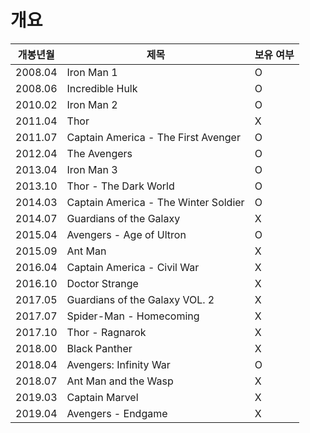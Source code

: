 # 개요
|개봉년월|제목									|보유 여부|
|-------|---------------------------------------|--------|
|2008.04|Iron Man 1								|O       |
|2008.06|Incredible Hulk						|O       |
|2010.02|Iron Man 2								|O       |
|2011.04|Thor									|X       |
|2011.07|Captain America - The First Avenger    |O       |
|2012.04|The Avengers							|O       |
|2013.04|Iron Man 3 							|O		 |
|2013.10|Thor - The Dark World					|O       |
|2014.03|Captain America - The Winter Soldier   |O       |
|2014.07|Guardians of the Galaxy				|X       |
|2015.04|Avengers - Age of Ultron				|O       |
|2015.09|Ant Man								|X       |
|2016.04|Captain America - Civil War			|X       |
|2016.10|Doctor Strange							|X       |
|2017.05|Guardians of the Galaxy VOL. 2			|X       |
|2017.07|Spider-Man - Homecoming				|X       |
|2017.10|Thor - Ragnarok						|X       |
|2018.00|Black Panther							|X       |
|2018.04|Avengers: Infinity War					|O       |
|2018.07|Ant Man and the Wasp					|X       |
|2019.03|Captain Marvel							|X       |
|2019.04|Avengers - Endgame						|X       |
<!--stackedit_data:
eyJoaXN0b3J5IjpbMTE4MTA1NzM4NiwxMTgxNTM2NzE0LC0xOT
gzNjIwNTg5LDcxNzA2MzQyOV19
-->